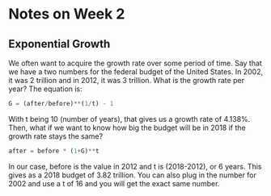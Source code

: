 # Notes on Week 2

## Exponential Growth

We often want to acquire the growth rate over some period of time. Say that we have a two numbers for the federal budget of the United States. In 2002, it was 2 trillion and in 2012, it was 3 trillion. What is the growth rate per year? The equation is:

```python
G = (after/before)**(1/t) - 1
```

With t being 10 (number of years), that gives us a growth rate of 4.138%. Then, what if we want to know how big the budget will be in 2018 if the growth rate stays the same?

```python
after = before * (1+G)**t
```

In our case, before is the value in 2012 and t is (2018-2012), or 6 years. This gives as a 2018 budget of 3.82 trillion. You can also plug in the number for 2002 and use a t of 16 and you will get the exact same number.

